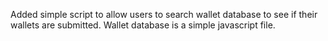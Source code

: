Added simple script to allow users to search wallet database to see if their wallets are submitted. Wallet database is a simple javascript file.

